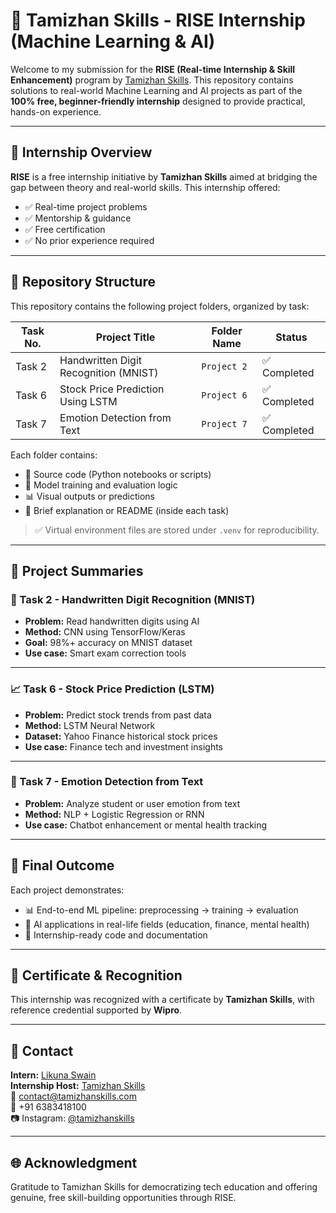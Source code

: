# 🌟 Tamizhan Skills - RISE Internship (Machine Learning & AI)
Welcome to my submission for the **RISE (Real-time Internship & Skill Enhancement)** program by [Tamizhan Skills](https://www.tamizhanskills.com). This repository contains solutions to real-world Machine Learning and AI projects as part of the **100% free, beginner-friendly internship** designed to provide practical, hands-on experience.

---

## 🚀 Internship Overview
**RISE** is a free internship initiative by **Tamizhan Skills** aimed at bridging the gap between theory and real-world skills. This internship offered:
- ✅ Real-time project problems
- ✅ Mentorship & guidance
- ✅ Free certification
- ✅ No prior experience required

---

## 📁 Repository Structure
This repository contains the following project folders, organized by task:

| Task No. | Project Title                       | Folder Name | Status |
|----------|-------------------------------------|-------------|--------|
| Task 2   | Handwritten Digit Recognition (MNIST) | `Project 2`    | ✅ Completed |
| Task 6   | Stock Price Prediction Using LSTM   | `Project 6`    | ✅ Completed |
| Task 7   | Emotion Detection from Text         | `Project 7`    | ✅ Completed |

Each folder contains:
- 📄 Source code (Python notebooks or scripts)
- 📁 Model training and evaluation logic
- 📊 Visual outputs or predictions
- 📝 Brief explanation or README (inside each task)

> ✅ Virtual environment files are stored under `.venv` for reproducibility.

---

## 🧠 Project Summaries

### 🔢 Task 2 - Handwritten Digit Recognition (MNIST)
- **Problem:** Read handwritten digits using AI
- **Method:** CNN using TensorFlow/Keras
- **Goal:** 98%+ accuracy on MNIST dataset
- **Use case:** Smart exam correction tools

---

### 📈 Task 6 - Stock Price Prediction (LSTM)
- **Problem:** Predict stock trends from past data
- **Method:** LSTM Neural Network
- **Dataset:** Yahoo Finance historical stock prices
- **Use case:** Finance tech and investment insights

---

### 💬 Task 7 - Emotion Detection from Text
- **Problem:** Analyze student or user emotion from text
- **Method:** NLP + Logistic Regression or RNN
- **Use case:** Chatbot enhancement or mental health tracking

---

## 🏁 Final Outcome
Each project demonstrates:
- 📊 End-to-end ML pipeline: preprocessing → training → evaluation
- 🧠 AI applications in real-life fields (education, finance, mental health)
- 📜 Internship-ready code and documentation

---

## 📜 Certificate & Recognition
This internship was recognized with a certificate by **Tamizhan Skills**, with reference credential supported by **Wipro**.

---

## 📧 Contact
**Intern:** [Likuna Swain](mailto:likunaswain2@gmail.com)  
**Internship Host:** [Tamizhan Skills](https://www.tamizhanskills.com)  
📩 contact@tamizhanskills.com  
📱 +91 6383418100  
📷 Instagram: [@tamizhanskills](https://www.instagram.com/tamizhanskills)

---

## 🌐 Acknowledgment
Gratitude to Tamizhan Skills for democratizing tech education and offering genuine, free skill-building opportunities through RISE.


